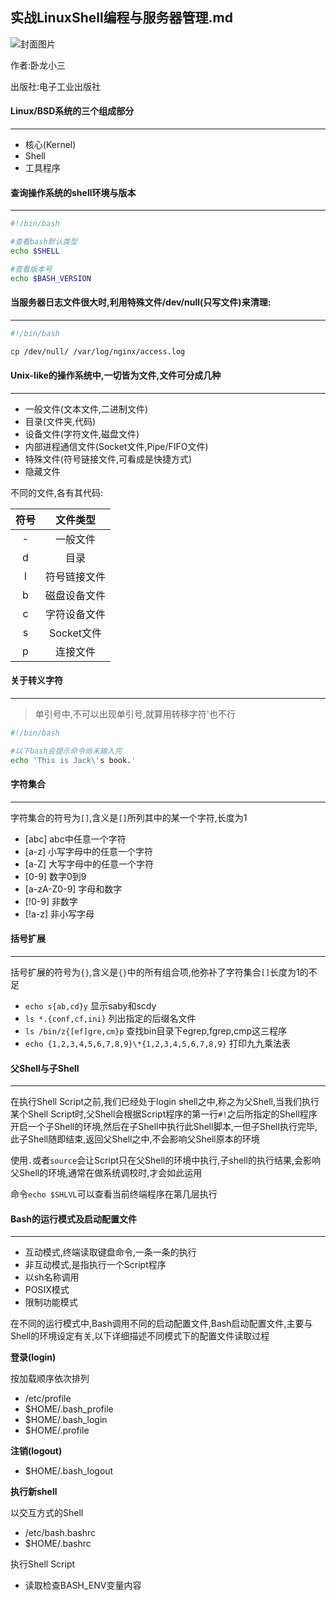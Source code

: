 ## 实战LinuxShell编程与服务器管理.md

![封面图片](https://img1.doubanio.com/lpic/s6144553.jpg)

作者:卧龙小三

出版社:电子工业出版社

#### Linux/BSD系统的三个组成部分
----

- 核心(Kernel)
- Shell
- 工具程序

#### 查询操作系统的shell环境与版本
----

```bash
#!/bin/bash

#查看bash默认类型
echo $SHELL

#查看版本号
echo $BASH_VERSION
```

#### 当服务器日志文件很大时,利用特殊文件/dev/null(只写文件)来清理:
----- 

```bash
#!/bin/bash

cp /dev/null/ /var/log/nginx/access.log
```

#### Unix-like的操作系统中,一切皆为文件,文件可分成几种
-----

- 一般文件(文本文件,二进制文件)
- 目录(文件夹,代码)
- 设备文件(字符文件,磁盘文件)
- 内部进程通信文件(Socket文件,Pipe/FIFO文件)
- 特殊文件(符号链接文件,可看成是快捷方式)
- 隐藏文件

不同的文件,各有其代码:

| 符号  | 文件类型  |
|:-------------:|:-------------:|
|-|一般文件|
|d|目录|
|l|符号链接文件|
|b|磁盘设备文件|
|c|字符设备文件|
|s|Socket文件|
|p|连接文件|

#### 关于转义字符
----- 

> 单引号中,不可以出现单引号,就算用转移字符\'也不行

```bash
#!/bin/bash

#以下bash会提示命令尚未输入完
echo 'This is Jack\'s book.'
```

#### 字符集合
----- 

字符集合的符号为`[]`,含义是`[]`所列其中的某一个字符,长度为1

- [abc] abc中任意一个字符
- [a-z] 小写字母中的任意一个字符
- [a-Z] 大写字母中的任意一个字符
- [0-9] 数字0到9
- [a-zA-Z0-9] 字母和数字
- [!0-9] 非数字
- [!a-z] 非小写字母

#### 括号扩展
----- 

括号扩展的符号为`{}`,含义是`{}`中的所有组合项,他弥补了字符集合`[]`长度为1的不足

- `echo s{ab,cd}y` 显示saby和scdy
- `ls *.{conf,cf,ini}` 列出指定的后缀名文件
- `ls /bin/z{[ef]gre,cm}p` 查找bin目录下egrep,fgrep,cmp这三程序 
- `echo {1,2,3,4,5,6,7,8,9}\*{1,2,3,4,5,6,7,8,9}` 打印九九乘法表

#### 父Shell与子Shell
----- 

在执行Shell Script之前,我们已经处于login shell之中,称之为父Shell,当我们执行某个Shell Script时,父Shell会根据Script程序的第一行`#!`之后所指定的Shell程序开启一个子Shell的环境,然后在子Shell中执行此Shell脚本,一但子Shell执行完毕,此子Shell随即结束,返回父Shell之中,不会影响父Shell原本的环境

使用`.`或者`source`会让Script只在父Shell的环境中执行,子shell的执行结果,会影响父Shell的环境,通常在做系统调校时,才会如此运用

命令`echo $SHLVL`可以查看当前终端程序在第几层执行

#### Bash的运行模式及启动配置文件
----- 

- 互动模式,终端读取键盘命令,一条一条的执行
- 非互动模式,是指执行一个Script程序
- 以sh名称调用
- POSIX模式
- 限制功能模式

在不同的运行模式中,Bash调用不同的启动配置文件,Bash启动配置文件,主要与Shell的环境设定有关,以下详细描述不同模式下的配置文件读取过程

**登录(login)**

按加载顺序依次排列

- /etc/profile
- $HOME/.bash_profile
- $HOME/.bash_login
- $HOME/.profile

**注销(logout)**

- $HOME/.bash_logout


**执行新shell**

以交互方式的Shell

- /etc/bash.bashrc
- $HOME/.bashrc

执行Shell Script

- 读取检查BASH_ENV变量内容

